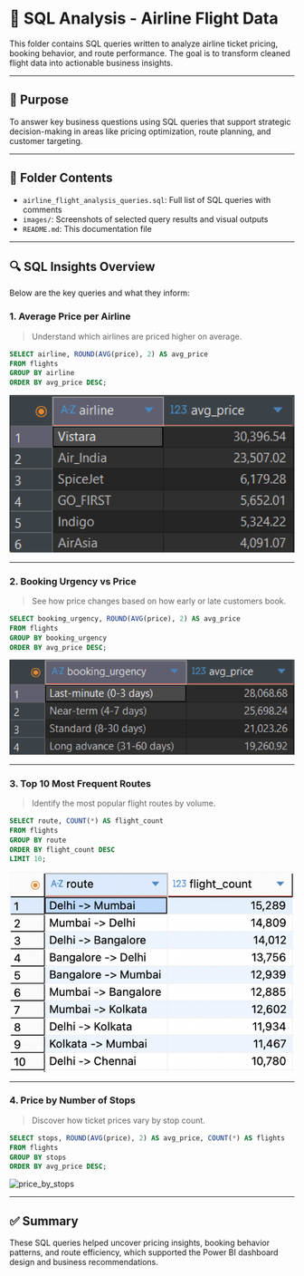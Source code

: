 # 🛫 SQL Analysis - Airline Flight Data

This folder contains SQL queries written to analyze airline ticket pricing, booking behavior, and route performance. The goal is to transform cleaned flight data into actionable business insights.

---

## 🎯 Purpose

To answer key business questions using SQL queries that support strategic decision-making in areas like pricing optimization, route planning, and customer targeting.

---

## 📁 Folder Contents

- `airline_flight_analysis_queries.sql`: Full list of SQL queries with comments
- `images/`: Screenshots of selected query results and visual outputs
- `README.md`: This documentation file

---

## 🔍 SQL Insights Overview

Below are the key queries and what they inform:

### 1. Average Price per Airline
> Understand which airlines are priced higher on average.

```sql
SELECT airline, ROUND(AVG(price), 2) AS avg_price
FROM flights
GROUP BY airline
ORDER BY avg_price DESC;
```
![avg_price_airline](../sql/images/avg_price_airline.png)

---

### 2. Booking Urgency vs Price
> See how price changes based on how early or late customers book.

```sql
SELECT booking_urgency, ROUND(AVG(price), 2) AS avg_price
FROM flights
GROUP BY booking_urgency
ORDER BY avg_price DESC;
```
![booking_urgency_price](../sql/images/booking_urg_price.png)

---

### 3. Top 10 Most Frequent Routes
> Identify the most popular flight routes by volume.

```sql
SELECT route, COUNT(*) AS flight_count
FROM flights
GROUP BY route
ORDER BY flight_count DESC
LIMIT 10;
```
![top_routes](../sql/images/top10_routes.png)

---

### 4. Price by Number of Stops
> Discover how ticket prices vary by stop count.

```sql
SELECT stops, ROUND(AVG(price), 2) AS avg_price, COUNT(*) AS flights
FROM flights
GROUP BY stops
ORDER BY avg_price DESC;
```
![price_by_stops](../sql/images/price_by__stops.png)

---

## ✅ Summary

These SQL queries helped uncover pricing insights, booking behavior patterns, and route efficiency, which supported the Power BI dashboard design and business recommendations.